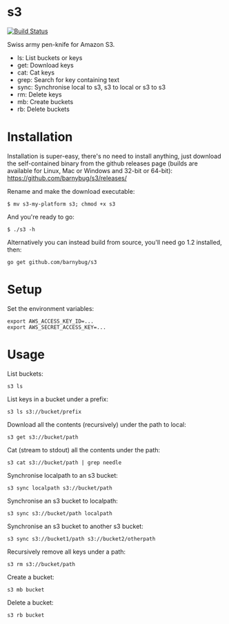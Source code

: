 # s3

[![Build Status](https://secure.travis-ci.org/barnybug/s3.png)](http://travis-ci.org/barnybug/s3)

Swiss army pen-knife for Amazon S3.

- ls: List buckets or keys
- get: Download keys
- cat: Cat keys
- grep: Search for key containing text
- sync: Synchronise local to s3, s3 to local or s3 to s3
- rm: Delete keys
- mb: Create buckets
- rb: Delete buckets

# Installation

Installation is super-easy, there's no need to install anything, just download
the self-contained binary from the github releases page (builds are available
for Linux, Mac or Windows and 32-bit or 64-bit):
https://github.com/barnybug/s3/releases/

Rename and make the download executable:

    $ mv s3-my-platform s3; chmod +x s3

And you're ready to go:

    $ ./s3 -h

Alternatively you can instead build from source, you'll need go 1.2 installed,
then:

    go get github.com/barnybug/s3

# Setup

Set the environment variables:

    export AWS_ACCESS_KEY_ID=...
    export AWS_SECRET_ACCESS_KEY=...

# Usage

List buckets:

    s3 ls

List keys in a bucket under a prefix:

    s3 ls s3://bucket/prefix

Download all the contents (recursively) under the path to local:

    s3 get s3://bucket/path

Cat (stream to stdout) all the contents under the path:

    s3 cat s3://bucket/path | grep needle

Synchronise localpath to an s3 bucket:

    s3 sync localpath s3://bucket/path

Synchronise an s3 bucket to localpath:

    s3 sync s3://bucket/path localpath

Synchronise an s3 bucket to another s3 bucket:

    s3 sync s3://bucket1/path s3://bucket2/otherpath

Recursively remove all keys under a path:

    s3 rm s3://bucket/path

Create a bucket:

    s3 mb bucket

Delete a bucket:

    s3 rb bucket
